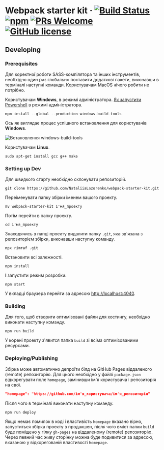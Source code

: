 # Webpack starter kit &middot; [![Build Status](https://img.shields.io/travis/npm/npm/latest.svg?style=flat-square)](https://travis-ci.org/npm/npm) [![npm](https://img.shields.io/npm/v/npm.svg?style=flat-square)](https://www.npmjs.com/package/npm) [![PRs Welcome](https://img.shields.io/badge/PRs-welcome-brightgreen.svg?style=flat-square)](http://makeapullrequest.com) [![GitHub license](https://img.shields.io/badge/license-MIT-blue.svg?style=flat-square)](https://github.com/your/your-project/blob/master/LICENSE)

## Developing

### Prerequisites

Для коректної роботи SASS-компілятора та інших інструментів, необхідно один раз
глобально поставити додаткові пакети, виконавши в терміналі наступні команди.
Користувачам MacOS нічого робити не потрібно.

Користувачам **Windows**, в режимі адміністратора.
[Як запустити Powershell](https://youtu.be/p2tFnxcymwk) в режимі адміністратора.

```shell
npm install --global --production windows-build-tools
```

Ось як виглядає процес успішного встановлення для користувачів **Windows**.

![Встановлення windows-build-tools](https://user-images.githubusercontent.com/1426799/45007904-bde9f280-afb4-11e8-8a35-c77dffaffa2a.gif)

Користувачам **Linux**.

```shell
sudo apt-get install gcc g++ make
```

### Setting up Dev

Для швидкого старту необхідно склонувати репозиторій.

```shell
git clone https://github.com/NataliiaLazorenko/webpack-starter-kit.git
```

Переіменувати папку збірки іменем вашого проекту.

```shell
mv webpack-starter-kit і'мя_проекту
```

Потім перейти в папку проекту.

```shell
cd і'мя_проекту
```

Знаходячись в папці проекту видалити папку `.git`, яка зв'язана з репозиторієм
збірки, виконавши наступну команду.

```shell
npx rimraf .git
```

Встановити всі залежності.

```shell
npm install
```

І запустити режим розробки.

```shell
npm start
```

У вкладці браузера перейти за адресою
[http://localhost:4040](http://localhost:4040).

### Building

Для того, щоб створити оптимізовані файли для хостингу, необхідно виконати
наступну команду.

```shell
npm run build
```

У корені проекту з'явится папка `build` зі всіма оптимізованими ресурсами.

### Deploying/Publishing

Збірка може автоматично депроїти білд на GitHub Pages віддаленого (remote)
репозиторію. Для цього необхідно у файлі `package.json` відкорегувати поле
`homepage`, замінивши ім'я користувача і репозиторія на свої.

```json
"homepage": "https://github.com/ім'я_користувача/ім'я_репозиторія"
```

Після чого в терміналі виконати наступну команду.

```shell
npm run deploy
```

Якщо немає помилок в коді і властивість `homepage` вказано вірно, запуститься
збірка проекту в продакшен, після чого вміст папки `build` буде поміщено у гілку
`gh-pages` на віддаленому (remote) репозиторію. Через певний час живу сторінку
можна буде подивитися за адресою, вказаною у відкорегованій властивості
`homepage`.

